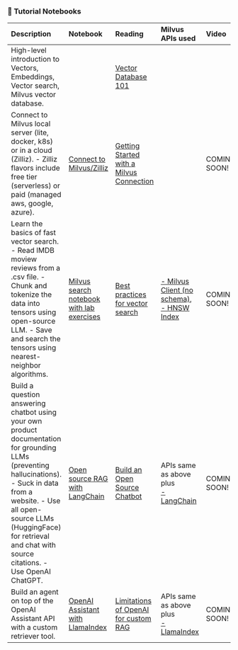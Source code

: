 ### 📖 Tutorial Notebooks

| Description | Notebook | Reading | Milvus APIs used | Video
|:---------------------------|:----------|:----------|:----------|:----------|
| High-level introduction to Vectors, Embeddings, Vector search, Milvus vector database. |  | [Vector Database 101](https://zilliz.com/learn/what-is-vector-database)  |  | 
| Connect to Milvus local server (lite, docker, k8s) or in a cloud (Zilliz). - Zilliz flavors include free tier (serverless) or paid (managed aws, google, azure). | [Connect to Milvus/Zilliz](milvus_connect.ipynb) | [Getting Started with a Milvus Connection](https://zilliz.com/blog/getting-started-with-a-milvus-connection) |  | COMING SOON! |
| Learn the basics of fast vector search.  - Read IMDB moview reviews from a .csv file. - Chunk and tokenize the data into tensors using open-source LLM. - Save and search the tensors using nearest-neighbor algorithms. | [Milvus search notebook with lab exercises](Retrieval/imdb_milvus_client.ipynb) | [Best practices for vector search](https://zilliz.com/learn/choosing-right-vector-index-for-your-project)| [- Milvus Client (no schema)](https://milvus.io/docs/using_milvusclient.md), <br> [- HNSW Index](https://milvus.io/docs/v2.0.x/index.md) | COMING SOON! |
| Build a question answering chatbot using your own product documentation for grounding LLMs (preventing hallucinations).  - Suck in data from a website. - Use all open-source LLMs (HuggingFace) for retrieval and chat with source citations. - Use OpenAI ChatGPT. | [Open source RAG with LangChain](RAG/readthedocs_zilliz_langchain.ipynb) | [Build an Open Source Chatbot](https://zilliz.com/blog/building-open-source-chatbot-using-milvus-and-langchain-in-5-minutes)| APIs same as above plus <br> [- LangChain](https://milvus.io/docs/integrate_with_langchain.md) | COMING SOON! |
| Build an agent on top of the OpenAI Assistant API with a custom retriever tool. |  [OpenAI Assistant with LlamaIndex](OpenAIAssistants/milvus_agent_llamaindex.ipynb) | [Limitations of OpenAI for custom RAG](https://zilliz.com/blog/customizing-openai-built-in-retrieval-using-milvus-vector-database)| APIs same as above plus <br> [- LlamaIndex](https://milvus.io/docs/integrate_with_llama.md) | COMING SOON! |
